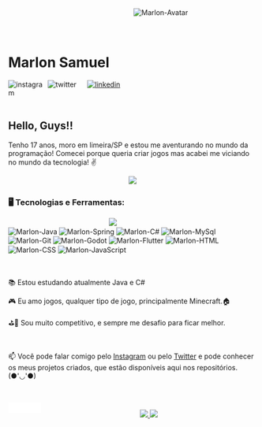 <a href="https://ibb.co/C0dp0vN"><img align="right" width="250px" style="margin-top:-20px" src="https://i.ibb.co/9YXmY2z/Avatar-Maker.png" alt="Marlon-Avatar" border="0"></a>

</br>
</br>

<div dsplay="inline-block">

<h1 align="left">Marlon Samuel</h1>
 <a href="https://www.instagram.com/marlon_s147/" target="_blank">
    <img align="left" width="80px" src="https://i.ibb.co/qkGSp1D/instagram.png" alt="instagram" style="vertical-align:top;">
  </a> 
  <a href="https://twitter.com/marlinksks" target="_blank">
    <img align="left" width="80px" src="https://i.ibb.co/ZcFHDpv/twitter.png" alt="twitter" style="vertical-align:top;">
  </a>
  <a href="https://www.linkedin.com/in/marlon-samuel-b68a74292/" target="_blank">
    <img width="80px" src="https://i.ibb.co/RyZx12b/linkedin.png" alt="linkedin" style="vertical-align:top;">
  </a>
</div>

</br>
</br>

## Hello, Guys!!

Tenho 17 anos, moro em limeira/SP e estou me aventurando no mundo da programação! Comecei porque queria criar jogos mas acabei me viciando no mundo da tecnologia! ✌️

<p align="center">
  <img src="https://super.abril.com.br/wp-content/uploads/2016/09/super_imggato_digitando_0.gif" width="350">
</p>

### 🖥️ Tecnologias e Ferramentas: 

<img width="300px" align="right" src="https://i.ibb.co/7tqXrRJ/Avatar-Maker-1.png">
<div style="display: inline_block"><br>
    <img align="center" alt="Marlon-Java" height="50" widht="50" src="https://cdn.jsdelivr.net/gh/devicons/devicon/icons/java/java-original-wordmark.svg">
    <img align="center" alt="Marlon-Spring" height="50" width="50" src="https://cdn.jsdelivr.net/gh/devicons/devicon@latest/icons/spring/spring-original.svg"" />
    <img align="center" alt="Marlon-C#" height="50" widht="50" src="https://cdn.jsdelivr.net/gh/devicons/devicon/icons/csharp/csharp-original.svg">
    <img align="center" alt="Marlon-MySql" height="50" widht="50" src="https://cdn.jsdelivr.net/gh/devicons/devicon/icons/mysql/mysql-original.svg">
    <img align="center" alt="Marlon-Git" height="50" widht="50" src="https://cdn.jsdelivr.net/gh/devicons/devicon/icons/git/git-original.svg">
    <img align="center" alt="Marlon-Godot" height="50" widht="50" src="https://cdn.jsdelivr.net/gh/devicons/devicon/icons/godot/godot-original.svg">
    <img align="center" alt="Marlon-Flutter" height="50" widht="50" src="https://cdn.jsdelivr.net/gh/devicons/devicon@latest/icons/flutter/flutter-original.svg">
    <img align="center" alt="Marlon-HTML" height="50" width="50" src="https://cdn.jsdelivr.net/gh/devicons/devicon@latest/icons/html5/html5-original.svg" />
    <img align="center" alt="Marlon-CSS" height="50" width="50" src="https://cdn.jsdelivr.net/gh/devicons/devicon@latest/icons/css3/css3-original.svg" />
    <img align="center" alt="Marlon-JavaScript" height="50" width="50" src="https://cdn.jsdelivr.net/gh/devicons/devicon@latest/icons/javascript/javascript-original.svg" />
</div>


</br>
</br>

<div display="inline-block">
 <p align="left">📚 Estou estudando atualmente Java e C#</p>
 <p align="left">🎮 Eu amo jogos, qualquer tipo de jogo, principalmente Minecraft.🏠</p>
 <p align="left">⛳🏁 Sou muito competitivo, e sempre me desafio para ficar melhor.</p>
</div>

</br>

📫 Você pode falar comigo pelo [Instagram](https://www.instagram.com/marlon_s147) ou pelo [Twitter](https://twitter.com/marlinksks) e pode conhecer os meus projetos criados, que estão disponíveis aqui nos repositórios. (●'◡'●)

</br>

<a href="https://www.instagram.com/marlon_s147" target="_blank"><img align="left" alt="Instagram" width="22px" src="https://github.com/Aakarsh-B/trying-repos/blob/master/insta.svg" />
<a href="https://twitter.com/marlinksks" target="_blank"><img align="left" alt="Twitter" width="22px" src="https://github.com/Aakarsh-B/trying-repos/blob/master/twitter.svg" />
<a href="https://www.linkedin.com/in/marlon-samuel-b68a74292/" target="_blank"><img align="left" alt="LinkedIn" width="22px" src="https://github.com/Aakarsh-B/trying-repos/blob/master/linkedin.svg" />

##
<p align="center">
<a href="https://github.com/marlon1402">
  <img height="180em" src="https://github-readme-stats-eight-theta.vercel.app/api?username=marlon1402&show_icons=true&theme=algolia&include_all_commits=true&count_private=true"/>
  <img height="180em" src="https://github-readme-stats-eight-theta.vercel.app/api/top-langs/?username=marlon1402&layout=compact&langs_count=8&theme=algolia"/>
</a>
</p>
